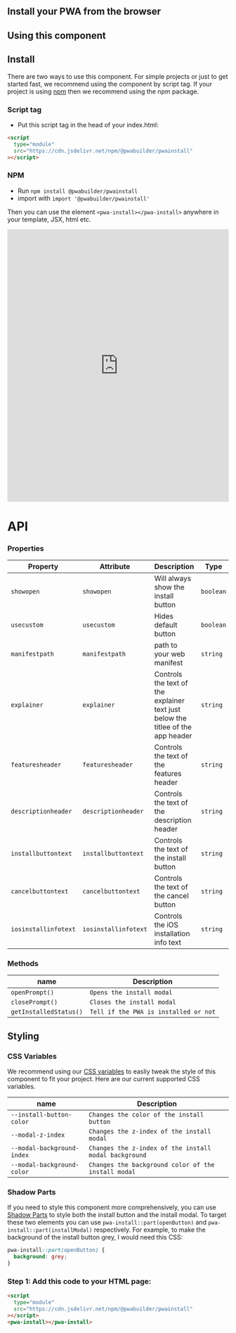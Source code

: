 <div id="headerDiv">

## Install your PWA from the browser

</div>

<div id="contentContainer">
<div id="leftSide">
  
## Using this component

## Install

There are two ways to use this component. For simple projects or just to get started fast, we recommend using the component by script tag. If your project is using [npm](https://www.npmjs.com/) then we recommend using the npm package.

### Script tag

- Put this script tag in the head of your index.html:

```html
<script
  type="module"
  src="https://cdn.jsdelivr.net/npm/@pwabuilder/pwainstall"
></script>
```

### NPM

- Run `npm install @pwabuilder/pwainstall`
- import with `import '@pwabuilder/pwainstall'`

Then you can use the element `<pwa-install></pwa-install>` anywhere in your template, JSX, html etc. 

<!-- Copy and Paste Me -->
<div class="glitch-embed-wrap" style="height: 620px; width: 100%;">
  <iframe
    src="https://glitch.com/embed/#!/embed/pwainstall?path=README.md&previewSize=100"
    title="pwainstall on Glitch"
    allow="geolocation; microphone; camera; midi; vr; encrypted-media"
    style="height: 100%; width: 100%; border: 0;">
  </iframe>
</div>

# API

### Properties

| Property             | Attribute            | Description                                                                     | Type      | Default                                             |
| -------------------- | -------------------- | ------------------------------------------------------------------------------- | --------- | --------------------------------------------------- |
| `showopen`           | `showopen`           | Will always show the install button                                             | `boolean` | `false`                                             |
| `usecustom`          | `usecustom`          | Hides default button                                                            | `boolean` | `false`                                             |
| `manifestpath`       | `manifestpath`       | path to your web manifest                                                       | `string`  | `manifest.json`                                     |
| `explainer`          | `explainer`          | Controls the text of the explainer text just below the titlee of the app header | `string`  | `This app can be installed on`                      |
| `featuresheader`     | `featuresheader`     | Controls the text of the features header                                        | `string`  | `Key Features`                                      |
| `descriptionheader`  | `descriptionheader`  | Controls the text of the description header                                     | `string`  | `Description`                                       |
| `installbuttontext`  | `installbuttontext`  | Controls the text of the install button                                         | `string`  | `Install`                                           |
| `cancelbuttontext`   | `cancelbuttontext`   | Controls the text of the cancel button                                          | `string`  | `Cancel`                                            |
| `iosinstallinfotext` | `iosinstallinfotext` | Controls the iOS installation info text                                         | `string`  | `Tap the share button and then 'Add to Homescreen'` |

### Methods

| name            | Description                |
| --------------- | -------------------------- |
| `openPrompt()`  | `Opens the install modal`  |
| `closePrompt()` | `Closes the install modal` |
| `getInstalledStatus()` | `Tell if the PWA is installed or not` |


## Styling

### CSS Variables

We recommend using our [CSS variables](https://developer.mozilla.org/en-US/docs/Web/CSS/Using_CSS_custom_properties) to easliy tweak the style of this component to fit your project. Here are our current
supported CSS variables.

| name                       | Description                                           |
| -------------------------- | ----------------------------------------------------- |
| `--install-button-color`   | `Changes the color of the install button`             |
| `--modal-z-index`          | `Changes the z-index of the install modal`            |
| `--modal-background-index` | `Changes the z-index of the install modal background` |
| `--modal-background-color` | `Changes the background color of the install modal`   |

### Shadow Parts

If you need to style this component more comprehensively, you can use [Shadow Parts](https://dev.to/webpadawan/css-shadow-parts-are-coming-mi5) to style both the install button and the install modal. To target these two elements you can use `pwa-install::part(openButton)` and `pwa-install::part(installModal)` respectively. For example, to make the background of the install button grey, I would need this CSS:

```css
pwa-install::part(openButton) {
  background: grey;
}
```
</div>

<div id="rightSide">

### Step 1: Add this code to your HTML page: 

<div class="codeBlockHeader">
  <copy-button codeurl="https://raw.githubusercontent.com/pwa-builder/pwabuilder-snippits/demo/src/installButton/installButton.html">
  </copy-button>
</div>

<div class="codeBlock">
 
```html
<script
  type="module"
  src="https://cdn.jsdelivr.net/npm/@pwabuilder/pwainstall"
></script>
<pwa-install></pwa-install>
```
</div>


</div>

